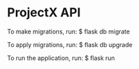 # ProjectX API

To make migrations, run:
    $ flask db migrate

To apply migrations, run:
    $ flask db upgrade

To run the application, run:
    $ flask run
